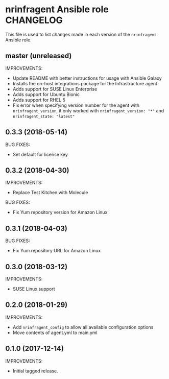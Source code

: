 # nrinfragent Ansible role CHANGELOG

This file is used to list changes made in each version of the `nrinfragent` Ansible role.

## master (unreleased)

IMPROVEMENTS:

* Update README with better instructions for usage with Ansible Galaxy
* Installs the on-host integrations package for the Infrastructure agent
* Adds support for SUSE Linux Enterprise
* Adds support for Ubuntu Bionic
* Adds support for RHEL 5
* Fix error when specifying version number for the agent with
`nrinfragent_version`, it only worked with `nrinfragent_version: "*"` and
`nrinfragent_state: "latest"`


## 0.3.3 (2018-05-14)

BUG FIXES:

* Set default for license key

## 0.3.2 (2018-04-30)

IMPROVEMENTS:

* Replace Test Kitchen with Molecule

BUG FIXES:

* Fix Yum repository version for Amazon Linux

## 0.3.1 (2018-04-03)

BUG FIXES:

* Fix Yum repository URL for Amazon Linux

## 0.3.0 (2018-03-12)

IMPROVEMENTS:

* SUSE Linux support

## 0.2.0 (2018-01-29)

IMPROVEMENTS:

* Add `nrinfragent_config` to allow all available configuration options
* Move contents of agent.yml to main.yml

## 0.1.0 (2017-12-14)

IMPROVEMENTS:

* Initial tagged release.
